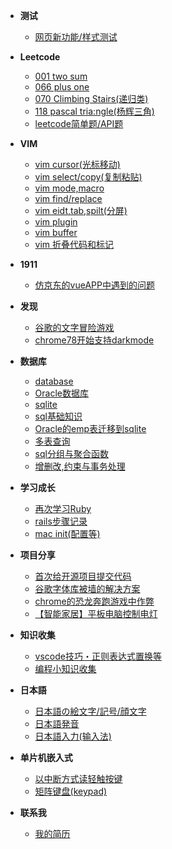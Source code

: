 - **测试**
    - [网页新功能/样式测试](/test)
- **Leetcode**
    - [001 two sum](/archive/leetcode/001-two-sum)
    - [066 plus one](/archive/leetcode/066-plus-one)
    - [070 Climbing Stairs(递归类)](archive/leetcode/070-Climbing-Stairs)
    - [118 pascal tria:ngle(杨辉三角)](archive/leetcode/118-pascal-triangle)
    - [leetcode简单题/API题](archive/leetcode/leetcode-easy)
- **VIM**
    - [vim cursor(光标移动)](archive/vim/cursor)
    - [vim select/copy(复制粘贴)](archive/vim/copy)
    - [vim mode,macro](archive/vim/mode.md)
    - [vim find/replace](archive/vim/find.md)
    - [vim eidt,tab,spilt(分屏)](archive/vim/edit.md)
    - [vim plugin](archive/vim/plugin.md)
    - [vim buffer](archive/vim/buffer.md)
    - [vim 折叠代码和标记](archive/vim/collapse.md)
- **1911**
    - [仿京东的vueAPP中遇到的问题](2019/1911/jd-vue-problem/jd-vue-problem)
- **发现**
    - [谷歌的文字冒险游戏](2019/google-text-adventure)
    - [chrome78开始支持darkmode](archive/discover/chrome-dark-mode)
- **数据库**

    - [database](2018/database)
    - [Oracle数据库](2018/oracle-database/oracle-database)
    - [sqlite](2018/sqlite)
    - [sql基础知识](2018/sql-basic)
    - [Oracle的emp表迁移到sqlite](2018/oracle-migrate-to-sqlite/oracle-migrate-to-sqlite)
    - [多表查询](2018/multi-table-query)
    - [sql分组与聚合函数](2018/sql-group)
    - [增删改,约束与事务处理](2018/sql-update)
- **学习成长**
    - [再次学习Ruby](2019/ruby-restudy/ruby-restudy)
    - [rails步骤记录](2019/rails-step)
    - [mac init(配置等)](2019/mac-init)
- **项目分享**
    - [首次给开源项目提交代码](2018/pull-request-to-scoop/pull-request-to-scoop)
    - [谷歌字体库被墙的解决方案](2018/google-font-block-solution)
    - [chrome的恐龙奔跑游戏中作弊](2018/chrome-game-cheat/chrome-game-cheat)
    - [【智能家居】平板电脑控制电灯](2018/rpi-gpio.md)
- **知识收集**
    - [vscode技巧・正则表达式置换等](2018/vscode-trick/vscode-trick)
    - [编程小知识收集](2019/trick-collect)
- **日本語**
    - [日本語の絵文字/記号/顔文字](2019/kigou)
    - [日本語発音](2019/hatsuon)
    - [日本語入力(输入法)](2019/nyuuryoku)
- **单片机嵌入式**
    - [以中断方式读轻触按键](2019/button-interrupt/button-interrupt)
    - [矩阵键盘(keypad)](2019/keypad/keypad.md)
- **联系我**
    - [我的简历](/archive/resume.html)


